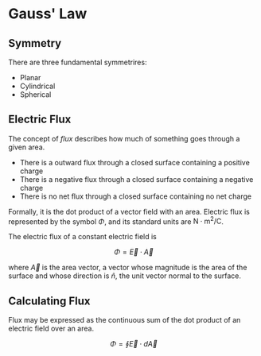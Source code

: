 # Gauss' Law

## Symmetry

There are three fundamental symmetrires:
- Planar
- Cylindrical
- Spherical

## Electric Flux

The concept of *flux* describes how much of something goes through a given area.

- There is a outward flux through a closed surface containing a positive charge
- There is a negative flux through a closed surface containing a negative charge
- There is no net flux through a closed surface containing no net charge

Formally, it is the dot product of a vector field with an area. Electric flux is represented by the symbol $\Phi$, and its standard units are $\textrm{N}\cdot\textrm{m}^2/\textrm{C}$.

The electric flux of a constant electric field is

$$
\Phi = \vec E\cdot\vec A
$$

where $\vec A$ is the area vector, a vector whose magnitude is the area of the surface and whose direction is $\hat n$, the unit vector normal to the surface.

## Calculating Flux

Flux may be expressed as the continuous sum of the dot product of an electric field over an area.

$$
\Phi=\oint{\vec E\cdot d\vec A}
$$